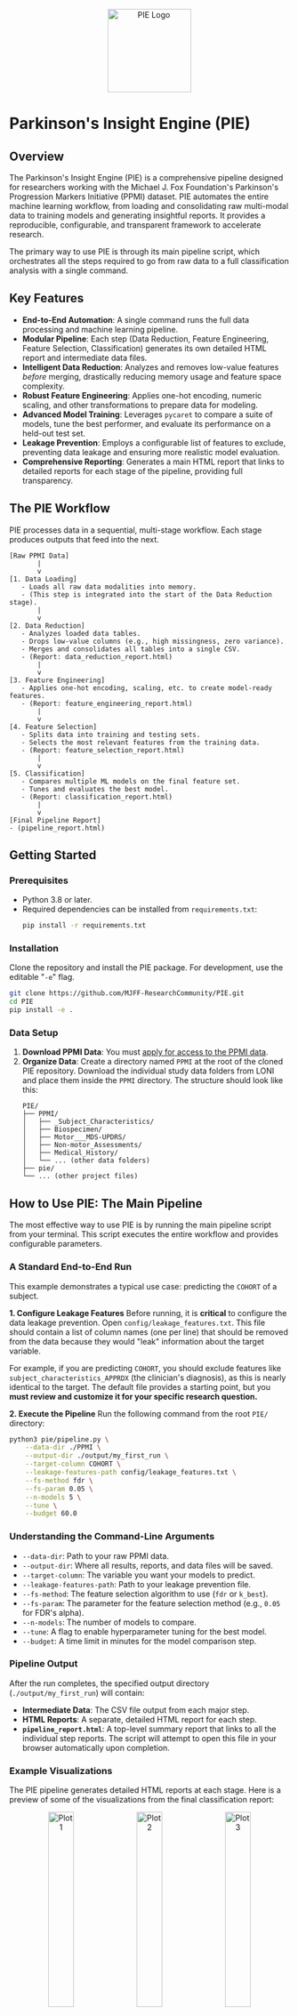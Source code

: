 <p align="center">
  <img src="assets/icon.png" width="150" alt="PIE Logo">
</p>

# Parkinson's Insight Engine (PIE)

## Overview
The Parkinson's Insight Engine (PIE) is a comprehensive pipeline designed for researchers working with the Michael J. Fox Foundation's Parkinson's Progression Markers Initiative (PPMI) dataset. PIE automates the entire machine learning workflow, from loading and consolidating raw multi-modal data to training models and generating insightful reports. It provides a reproducible, configurable, and transparent framework to accelerate research.

The primary way to use PIE is through its main pipeline script, which orchestrates all the steps required to go from raw data to a full classification analysis with a single command.

## Key Features
- **End-to-End Automation**: A single command runs the full data processing and machine learning pipeline.
- **Modular Pipeline**: Each step (Data Reduction, Feature Engineering, Feature Selection, Classification) generates its own detailed HTML report and intermediate data files.
- **Intelligent Data Reduction**: Analyzes and removes low-value features *before* merging, drastically reducing memory usage and feature space complexity.
- **Robust Feature Engineering**: Applies one-hot encoding, numeric scaling, and other transformations to prepare data for modeling.
- **Advanced Model Training**: Leverages `pycaret` to compare a suite of models, tune the best performer, and evaluate its performance on a held-out test set.
- **Leakage Prevention**: Employs a configurable list of features to exclude, preventing data leakage and ensuring more realistic model evaluation.
- **Comprehensive Reporting**: Generates a main HTML report that links to detailed reports for each stage of the pipeline, providing full transparency.

## The PIE Workflow
PIE processes data in a sequential, multi-stage workflow. Each stage produces outputs that feed into the next.

```plaintext
[Raw PPMI Data]
       |
       v
[1. Data Loading]
   - Loads all raw data modalities into memory.
   - (This step is integrated into the start of the Data Reduction stage).
       |
       v
[2. Data Reduction]
   - Analyzes loaded data tables.
   - Drops low-value columns (e.g., high missingness, zero variance).
   - Merges and consolidates all tables into a single CSV.
   - (Report: data_reduction_report.html)
       |
       v
[3. Feature Engineering]
   - Applies one-hot encoding, scaling, etc. to create model-ready features.
   - (Report: feature_engineering_report.html)
       |
       v
[4. Feature Selection]
   - Splits data into training and testing sets.
   - Selects the most relevant features from the training data.
   - (Report: feature_selection_report.html)
       |
       v
[5. Classification]
   - Compares multiple ML models on the final feature set.
   - Tunes and evaluates the best model.
   - (Report: classification_report.html)
       |
       v
[Final Pipeline Report]
- (pipeline_report.html)
```

## Getting Started

### Prerequisites
- Python 3.8 or later.
- Required dependencies can be installed from `requirements.txt`:
  ```bash
  pip install -r requirements.txt
  ```

### Installation
Clone the repository and install the PIE package. For development, use the editable "`-e`" flag.
```bash
git clone https://github.com/MJFF-ResearchCommunity/PIE.git
cd PIE
pip install -e .
```

### Data Setup
1.  **Download PPMI Data**: You must [apply for access to the PPMI data](https://www.ppmi-info.org/access-data-specimens/download-data).
2.  **Organize Data**: Create a directory named `PPMI` at the root of the cloned PIE repository. Download the individual study data folders from LONI and place them inside the `PPMI` directory. The structure should look like this:
    ```plaintext
    PIE/
    ├── PPMI/
    │   ├── _Subject_Characteristics/
    │   ├── Biospecimen/
    │   ├── Motor___MDS-UPDRS/
    │   ├── Non-motor_Assessments/   
    │   ├── Medical_History/
    │   └── ... (other data folders)
    ├── pie/
    └── ... (other project files)
    ```

## How to Use PIE: The Main Pipeline

The most effective way to use PIE is by running the main pipeline script from your terminal. This script executes the entire workflow and provides configurable parameters.

### A Standard End-to-End Run
This example demonstrates a typical use case: predicting the `COHORT` of a subject.

**1. Configure Leakage Features**
Before running, it is **critical** to configure the data leakage prevention. Open `config/leakage_features.txt`. This file should contain a list of column names (one per line) that should be removed from the data because they would "leak" information about the target variable.

For example, if you are predicting `COHORT`, you should exclude features like `subject_characteristics_APPRDX` (the clinician's diagnosis), as this is nearly identical to the target. The default file provides a starting point, but you **must review and customize it for your specific research question.**

**2. Execute the Pipeline**
Run the following command from the root `PIE/` directory:
```bash
python3 pie/pipeline.py \
    --data-dir ./PPMI \
    --output-dir ./output/my_first_run \
    --target-column COHORT \
    --leakage-features-path config/leakage_features.txt \
    --fs-method fdr \
    --fs-param 0.05 \
    --n-models 5 \
    --tune \
    --budget 60.0
```

### Understanding the Command-Line Arguments
- `--data-dir`: Path to your raw PPMI data.
- `--output-dir`: Where all results, reports, and data files will be saved.
- `--target-column`: The variable you want your models to predict.
- `--leakage-features-path`: Path to your leakage prevention file.
- `--fs-method`: The feature selection algorithm to use (`fdr` or `k_best`).
- `--fs-param`: The parameter for the feature selection method (e.g., `0.05` for FDR's alpha).
- `--n-models`: The number of models to compare.
- `--tune`: A flag to enable hyperparameter tuning for the best model.
- `--budget`: A time limit in minutes for the model comparison step.

### Pipeline Output
After the run completes, the specified output directory (`./output/my_first_run`) will contain:
- **Intermediate Data**: The CSV file output from each major step.
- **HTML Reports**: A separate, detailed HTML report for each step.
- **`pipeline_report.html`**: A top-level summary report that links to all the individual step reports. The script will attempt to open this file in your browser automatically upon completion.

### Example Visualizations
The PIE pipeline generates detailed HTML reports at each stage. Here is a preview of some of the visualizations from the final classification report:

<p align="center">
  <img src="assets/screenshots/1.png" width="30%" alt="Plot 1">&nbsp;
  <img src="assets/screenshots/2.png" width="30%" alt="Plot 2">&nbsp;
  <img src="assets/screenshots/3.png" width="30%" alt="Plot 3">
  <br><br>
  <img src="assets/screenshots/4.png" width="30%" alt="Plot 4">&nbsp;
  <img src="assets/screenshots/5.png" width="30%" alt="Plot 5">&nbsp;
  <img src="assets/screenshots/6.png" width="30%" alt="Plot 6">
</p>

You can see an example of a full classification report in the image below. Click the image to view it in full size.

<p align="center">
  <a href="assets/screenshots/classification_report.png" target="_blank">
    <img src="assets/screenshots/classification_report.png" alt="Full Classification Report" width="90%">
  </a>
</p>

## Running Tests
To verify your setup and ensure all components are working correctly, you can run the integration test. This test executes a complete, expedited run of the pipeline.

```bash
pytest tests/test_pipeline.py
```
This test will create its own output in `output/test_pipeline_run` and check that all expected files are generated and that data leakage prevention is working.

## Deeper Dive: Understanding the Modules
While the main pipeline is the recommended entry point, PIE is composed of modular components. You can learn more about each one in the detailed documentation:
- [**Data Loaders**](documentation/data_loader.md)
- [**Data Reducer**](documentation/data_reducer.md)
- [**Data Preprocessor**](documentation/data_preprocessor.md)
- [**Feature Engineer**](documentation/feature_engineer.md)
- [**Feature Selector**](documentation/feature_selector.md)
- [**Classifier & Reporting**](documentation/classifier.md)

## Contributing
Contributions are welcome! Please follow these steps:
1. Fork the repository.
2. Create a new branch for your feature: `git checkout -b feature-name`.
3. Make your changes.
4. Add or update tests for your changes.
5. Ensure the full test suite passes: `pytest tests/`.
6. Commit your changes and create a pull request.

## Contributors
- Cameron Hamilton
- Victoria Catterson

## License
This project is licensed under the MIT License. See the `LICENSE` file for details.

## Contact
If you have any questions or suggestions, please don't hesitate to contact Cameron@AllianceAI.co.
